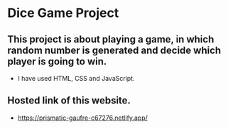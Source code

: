 # Dice Game Project
## This project is about playing a game, in which random number is generated and decide which player is going to win.
* I have used HTML, CSS and JavaScript.

## Hosted link of this website.
* https://prismatic-gaufre-c67276.netlify.app/
